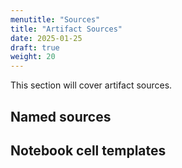 ```yaml
---
menutitle: "Sources"
title: "Artifact Sources"
date: 2025-01-25
draft: true
weight: 20
---
```


This section will cover artifact sources.

## Named sources

## Notebook cell templates
